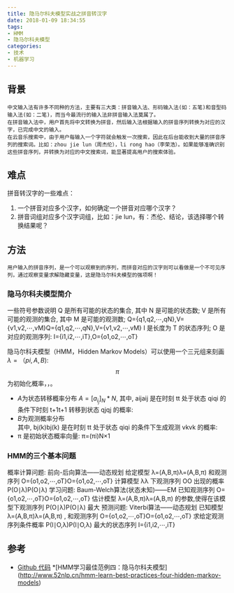 ```yaml
---
title: 隐马尔科夫模型实战之拼音转汉字
date: 2018-01-09 18:34:55
tags:
- HMM
- 隐马尔科夫模型
categories:
- 技术
- 机器学习
---
```


## 背景
    中文输入法有许多不同种的方法，主要有三大类：拼音输入法、形码输入法(如：五笔)和音型码输入法(如：二笔)，而当今最流行的输入法非拼音输入法莫属了。
    在拼音输入法中，用户首先将中文转换为拼音，然后输入法根据输入的拼音序列转换为对应的汉字，已完成中文的输入。
    在云音乐搜索中，由于用户每输入一个字符就会触发一次搜索，因此在后台能收到大量的拼音序列的搜索词。比如：zhou jie lun（周杰伦），li rong hao（李荣浩）。如果能够准确识别这些拼音序列，并转换为对应的中文搜索词，能显著提高用户的搜索体验。

## 难点
拼音转汉字的一些难点：
1. 一个拼音对应多个汉字，如何确定一个拼音对应哪个汉字？
2. 拼音词组对应多个汉字词组，比如：jie lun，有：杰伦、结论，该选择哪个转换结果呢？

## 方法
    用户输入的拼音序列，是一个可以观察到的序列，而拼音对应的汉字则可以看做是一个不可见序列，通过观察变量求解隐藏变量，这是隐马尔科夫模型的强项啊！

### 隐马尔科夫模型简介
一些符号参数说明
Q  是所有可能的状态的集合, 其中 N 是可能的状态数;
V 是所有可能的观测的集合, 其中 M 是可能的观测数;
Q={q1,q2,⋯,qN},V={v1,v2,⋯,vM}Q={q1,q2,⋯,qN},V={v1,v2,⋯,vM}
I 是长度为 T 的状态序列; O 是对应的观测序列:
I={i1,i2,⋯,iT},O={o1,o2,⋯,oT}

隐马尔科夫模型（HMM，Hidden Markov Models）可以使用一个三元组来刻画$\lambda = （pi,A,B)$:
$$\pi$$为初始化概率，，。
* $A$为状态转移概率分布
    $A = [a_i_j]_N*N$, 其中,  aijaij  是在时刻  tt  处于状态  qiqi  的条件下时刻  t+1t+1  转移到状态  qjqj  的概率:
* $B$为观测概率分布  
其中,  bj(k)bj(k)  是在时刻  tt  处于状态  qiqi  的条件下生成观测  vkvk  的概率:
* π  是初始状态概率向量:
π=(πi)N×1  

### HMM的三个基本问题

概率计算问题: 前向-后向算法——动态规划
给定模型  λ=(A,B,π)λ=(A,B,π)  和观测序列  O={o1,o2,⋯,oT}O={o1,o2,⋯,oT}
计算模型  λλ  下观测序列  OO  出现的概率  P(O∣λ)P(O∣λ)
学习问题: Baum-Welch算法(状态未知)——EM
已知观测序列 O={o1,o2,⋯,oT}O={o1,o2,⋯,oT}
估计模型  λ=(A,B,π)λ=(A,B,π)  的参数,使得在该模型下观测序列  P(O∣λ)P(O∣λ)  最大
预测问题: Viterbi算法——动态规划
已知模型  λ=(A,B,π)λ=(A,B,π) , 和观测序列  O={o1,o2,⋯,oT}O={o1,o2,⋯,oT}
求给定观测序列条件概率  P(I∣O,λ)P(I∣O,λ)  最大的状态序列  I={i1,i2,⋯,iT}


## 参考
* [Github 代码](https://github.com/tankle/NLPAlgorithm/blob/master/SpellCorrect/src/main/io/github/tankle/algorithm/DTSpellCorrectFactory.java)
*[HMM学习最佳范例四：隐马尔科夫模型] (http://www.52nlp.cn/hmm-learn-best-practices-four-hidden-markov-models)
